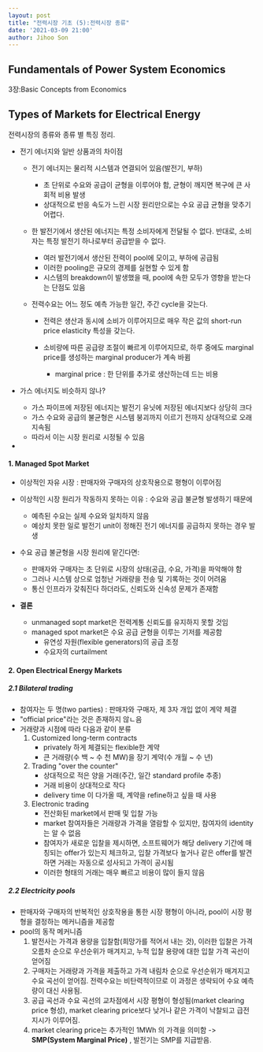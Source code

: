 ```yaml
---
layout: post
title: "전력시장 기초 (5):전력시장 종류"
date: '2021-03-09 21:00'
author: Jihoo Son
---
```


## Fundamentals of Power System Economics



3장:Basic Concepts from Economics



## Types of Markets for Electrical Energy

전력시장의 종류와 종류 별 특징 정리. 



* 전기 에너지와 일반 상품과의 차이점
  
  * 전기 에너지는 물리적 시스템과 연결되어 있음(발전기, 부하)
  
    * 초 단위로 수요와 공급이 균형을 이루어야 함, 균형이 깨지면 복구에 큰 사회적 비용 발생
    * 상대적으로 반응 속도가 느린 시장 원리만으로는 수요 공급 균형을 맞추기 어렵다.
  
  * 한 발전기에서 생산된 에너지는 특정 소비자에게 전달될 수 없다. 반대로, 소비자는 특정 발전기 하나로부터 공급받을 수 없다.
  
    * 여러 발전기에서 생산된 전력이 pool에 모이고, 부하에 공급됨
    * 이러한 pooling은 규모의 경제를 실현할 수 있게 함
    * 시스템의 breakdown이 발생했을 때, pool에 속한 모두가 영향을 받는다는 단점도 있음
  
  * 전력수요는 어느 정도 예측 가능한 일간, 주간 cycle을 갖는다. 
  
    * 전력은 생산과 동시에 소비가 이루어지므로 매우 작은 값의 short-run price elasticity 특성을 갖는다. 
  
    * 소비량에 따른 공급량 조절이 빠르게 이루어지므로, 하루 중에도 marginal price를 생성하는 marginal producer가 계속 바뀜
  
      * marginal price : 한 단위를 추가로 생산하는데 드는 비용
  
      
  
* 가스 에너지도 비슷하지 않나?

  * 가스 파이프에 저장된 에너지는 발전기 유닛에 저장된 에너지보다 상당히 크다
  * 가스 수요와 공급의 불균형은 시스템 붕괴까지 이르기 전까지 상대적으로 오래 지속됨
  * 따라서 이는 시장 원리로 시정될 수 있음

* 

#### 1. Managed Spot Market

* 이상적인 자유 시장 : 판매자와 구매자의 상호작용으로 평형이 이루어짐
* 이상적인 시장 원리가 작동하지 못하는 이유 : 수요와 공급 불균형 발생하기 때문에
  * 예측된 수요는 실제 수요와 일치하지 않음
  * 예상치 못한 일로 발전기 unit이 정해진 전기 에너지를 공급하지 못하는 경우 발생
* 수요 공급 불균형을 시장 원리에 맡긴다면:
  * 판매자와 구매자는 초 단위로 시장의 상태(공급, 수요, 가격)을 파악해야 함
  * 그러나 시스템 상으로 엄청난 거래량을 전송 및 기록하는 것이 어려움
  * 통신 인프라가 갖춰진다 하더라도, 신뢰도와 신속성 문제가 존재함

* **결론**
  * unmanaged sopt market은 전력계통 신뢰도를 유지하지 못할 것임
  * managed spot market은 수요 공급 균형을 이루는 기저를 제공함
    * 유연성 자원(flexible generators)의 공급 조정
    * 수요자의 curtailment



#### 2. Open Electrical Energy Markets

##### 2.1 Bilateral trading

* 참여자는 두 명(two parties) : 판매자와 구매자, 제 3자 개입 없이 계약 체결
* "official price"라는 것은 존재하지 않ㄴ음
* 거래량과 시점에 따라 다음과 같이 분류
  1. Customized long-term contracts
     * privately 하게 체결되는 flexible한 계약
     * 큰 거래량(수 백 ~ 수 천 MW)을 장기 계약(수 개월 ~ 수 년)
  2. Trading "over the counter"
     * 상대적으로 적은 양을 거래(주간, 일간 standard profile 추종)
     * 거래 비용이 상대적으로 작다
     * delivery time 이 다가올 때, 계약을 refine하고 싶을 때 사용
  3. Electronic trading
     * 전산화된 market에서 판매 및 입찰 가능
     * market 참여자들은 거래량과 가격을 열람할 수 있지만, 참여자의 identity는 알 수 없음
     * 참여자가 새로운 입찰을 제시하면, 소프트웨어가 해당 delivery 기간에 매칭되는 offer가 있는지 체크하고, 입찰 가격보다 높거나 같은 offer를 발견하면 거래는 자동으로 성사되고 가격이 공시됨
     * 이러한 형태의 거래는 매우 빠르고 비용이 많이 들지 않음



##### 2.2 Electricity pools

* 판매자와 구매자의 반복적인 상호작용을 통한 시장 평형이 아니라, pool이 시장 평형을 결정하는 메커니즘을 제공함
* pool의 동작 메커니즘
  1. 발전사는 가격과 용량을 입찰함(희망가를 적어서 내는 것), 이러한 입찰은 가격 오름차 순으로 우선순위가 매겨지고, 누적 입찰 용량에 대한 입찰 가격 곡선이 얻어짐
  2. 구매자는 거래량과 가격을 제출하고 가격 내림차 순으로 우선순위가 매겨지고 수요 곡선이 얻어짐. 전력수요는 비탄력적이므로 이 과정은 생략되어 수요 예측량이 대신 사용됨.
  3. 공급 곡선과 수요 곡선의 교차점에서 시장 평형이 형성됨(market clearing price 형성), market clearing price보다 낮거나 같은 가격이 낙찰되고 급전 지시가 이루어짐.
  4. market clearing price는 추가적인 1MWh 의 가격을 의미함 -> **SMP(System Marginal Price)** , 발전기는 SMP를 지급받음.